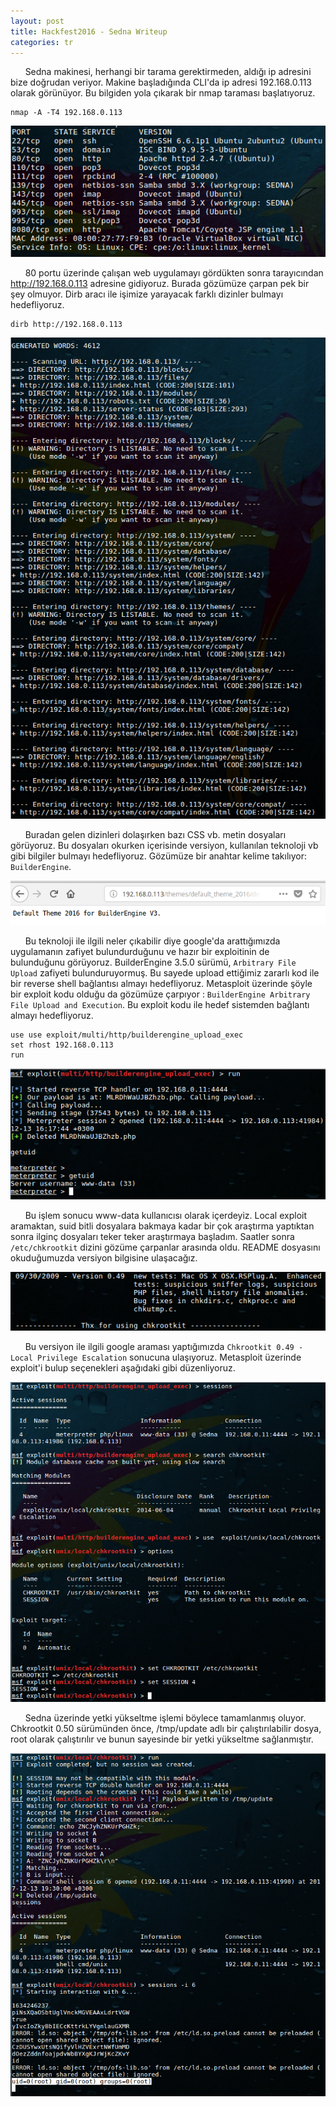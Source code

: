 ```yaml
---
layout: post
title: Hackfest2016 - Sedna Writeup
categories: tr
---
```



&nbsp;&nbsp;&nbsp;&nbsp;&nbsp;&nbsp;Sedna makinesi, herhangi bir tarama gerektirmeden, aldığı ip adresini bize doğrudan veriyor. Makine başladığında CLI'da ip adresi 192.168.0.113 olarak görünüyor. Bu bilgiden yola çıkarak bir nmap taraması başlatıyoruz. 

    nmap -A -T4 192.168.0.113

<img src="/img/sedna/nmap.png">

&nbsp;&nbsp;&nbsp;&nbsp;&nbsp;&nbsp;80 portu üzerinde çalışan web uygulamayı gördükten sonra tarayıcından  http://192.168.0.113 adresine gidiyoruz. Burada gözümüze çarpan pek bir şey olmuyor. Dirb aracı ile işimize yarayacak farklı dizinler bulmayı hedefliyoruz. 

    dirb http://192.168.0.113

<img src="/img/sedna/dirb.png">

&nbsp;&nbsp;&nbsp;&nbsp;&nbsp;&nbsp;Buradan gelen dizinleri dolaşırken bazı CSS vb. metin dosyaları görüyoruz. Bu dosyaları okurken içerisinde versiyon, kullanılan teknoloji vb gibi bilgiler bulmayı hedefliyoruz. Gözümüze bir anahtar kelime takılıyor: `BuilderEngine`. 

<img src="/img/sedna/builderengine.png">

&nbsp;&nbsp;&nbsp;&nbsp;&nbsp;&nbsp;Bu teknoloji ile ilgili neler çıkabilir diye google'da arattığımızda uygulamanın zafiyet bulundurduğunu ve hazır bir exploitinin de bulunduğunu görüyoruz. BuilderEngine 3.5.0 sürümü,  `Arbitrary File Upload` zafiyeti bulunduruyormuş. Bu sayede upload ettiğimiz zararlı kod ile bir reverse shell bağlantısı almayı hedefliyoruz. Metasploit üzerinde şöyle bir exploit kodu olduğu da gözümüze çarpıyor :  `BuilderEngine Arbitrary File Upload and Execution`. Bu exploit kodu ile hedef sistemden bağlantı almayı hedefliyoruz. 


    use use exploit/multi/http/builderengine_upload_exec
    set rhost 192.168.0.113
    run 
    
<img src="/img/sedna/shell.png">

&nbsp;&nbsp;&nbsp;&nbsp;&nbsp;&nbsp;Bu işlem sonucu www-data kullanıcısı olarak içerdeyiz. Local exploit aramaktan, suid bitli dosyalara bakmaya kadar bir çok araştırma yaptıktan sonra ilginç dosyaları teker teker araştırmaya başladım. Saatler sonra `/etc/chkrootkit` dizini gözüme çarpanlar arasında oldu. README dosyasını okuduğumuzda versiyon bilgisine ulaşacağız. 

<img src="/img/sedna/chkrootkit-version.png"> 

&nbsp;&nbsp;&nbsp;&nbsp;&nbsp;&nbsp;Bu versiyon ile ilgili google araması yaptığımızda `Chkrootkit 0.49 - Local Privilege Escalation` sonucuna ulaşıyoruz.  Metasploit üzerinde exploit'i bulup seçenekleri aşağıdaki gibi düzenliyoruz. 

<img src="/img/sedna/chkrootkit-options.png">

&nbsp;&nbsp;&nbsp;&nbsp;&nbsp;&nbsp;Sedna üzerinde yetki yükseltme işlemi böylece tamamlanmış oluyor. Chkrootkit 0.50 sürümünden önce, /tmp/update adlı bir çalıştırılabilir dosya, root olarak çalıştırılır ve bunun sayesinde bir yetki yükseltme sağlanmıştır. 

<img src="/img/sedna/root.png">



		

